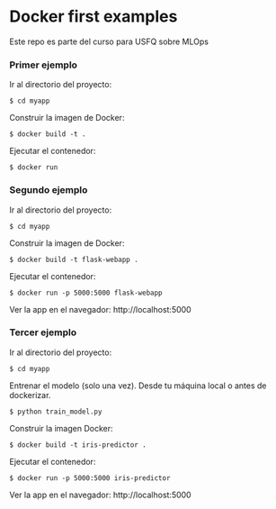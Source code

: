 Docker first examples
====

Este repo es parte del curso para USFQ sobre MLOps

### Primer ejemplo

Ir al directorio del proyecto:
```shell
$ cd myapp
```

Construir la imagen de Docker:
```shell
$ docker build -t .
```

Ejecutar el contenedor:
```shell
$ docker run 
```

### Segundo ejemplo

Ir al directorio del proyecto:
```shell
$ cd myapp
```

Construir la imagen de Docker:
```shell
$ docker build -t flask-webapp .
```

Ejecutar el contenedor:
```shell
$ docker run -p 5000:5000 flask-webapp
```

Ver la app en el navegador: http://localhost:5000


### Tercer ejemplo

Ir al directorio del proyecto:
```shell
$ cd myapp
```

Entrenar el modelo (solo una vez). Desde tu máquina local o antes de dockerizar.
```shell
$ python train_model.py
```

Construir la imagen Docker:
```shell
$ docker build -t iris-predictor .
```

Ejecutar el contenedor:
```shell
$ docker run -p 5000:5000 iris-predictor
```

Ver la app en el navegador: http://localhost:5000


